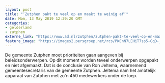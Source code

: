 ```yaml
---
layout: post
title: "‘Zutphen pakt te veel op en maakt te weinig af’"
date: Mon, 13 May 2019 12:39:20 GMT
categories: 
- gelderland 
- zutphen 
externe_link: "https://www.ad.nl/zutphen/zutphen-pakt-te-veel-op-en-maakt-te-weinig-af~addda50f/"
feature_image: "https://images2.persgroep.net/rcs/PKCnN7LEHiT7sp5-CqD-_AGj-cU/diocontent/120579789/_fitwidth/400/?appId=21791a8992982cd8da851550a453bd7f&quality=0.7"
---
```


De gemeente Zutphen moet prioriteiten gaan aangeven bij beleidsonderwerpen. Op dit moment worden teveel onderwerpen opgepakt en niet afgemaakt. Dat is de conclusie van Ron Jeltema, waarnemend gemeentesecretaris van de gemeente Zutphen. Jeltema nam het ambtelijk apparaat van Zutphen met zo'n 450 medewerkers onder de loep.
